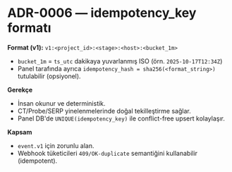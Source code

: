 # ADR-0006 — idempotency_key formatı

**Format (v1):**
`v1:<project_id>:<stage>:<host>:<bucket_1m>`

- `bucket_1m` = `ts_utc` dakikaya yuvarlanmış ISO (örn. `2025-10-17T12:34Z`)
- Panel tarafında ayrıca `idempotency_hash = sha256(<format_string>)` tutulabilir (opsiyonel).

**Gerekçe**
- İnsan okunur ve deterministik.  
- CT/Probe/SERP yinelenmelerinde doğal tekilleştirme sağlar.  
- Panel DB'de `UNIQUE(idempotency_key)` ile conflict-free upsert kolaylaşır.

**Kapsam**
- `event.v1` için zorunlu alan.  
- Webhook tüketicileri `409/OK-duplicate` semantiğini kullanabilir (idempotent).
